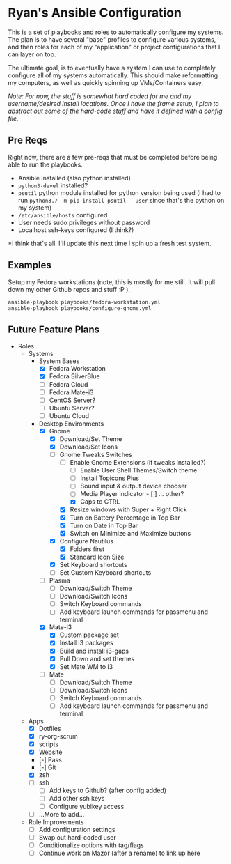 # Ryan's Ansible Configuration

This is a set of playbooks and roles to automatically configure my systems. The
plan is to have several "base" profiles to configure various systems, and then
roles for each of my "application" or project configurations that I can layer
on top.

The ultimate goal, is to eventually have a system I can use to completely
configure all of my systems automatically. This should make reformatting my
computers, as well as quickly spinning up VMs/Containers easy.

*Note: For now, the stuff is somewhat hard coded for me and my username/desired
install locations. Once I have the frame setup, I plan to abstract out some of
the hard-code stuff and have it defined with a config file.*

## Pre Reqs

Right now, there are a few pre-reqs that must be completed before being able to
run the playbooks.

- Ansible Installed (also python installed)
- `python3-devel` installed?
- `psutil` python module installed for python version being used (I had to run
  `python3.7 -m pip install psutil --user` since that's the python on my system)
- `/etc/ansible/hosts` configured
- User needs sudo privileges without password
- Localhost ssh-keys configured (I think?)

*I think that's all. I'll update this next time I spin up a fresh test system.

## Examples

Setup my Fedora workstations (note, this is mostly for me still. It will pull
down my other Github repos and stuff :P ).

```
ansible-playbook playbooks/fedora-workstation.yml
ansible-playbook playbooks/configure-gnome.yml
```

## Future Feature Plans

- Roles
  - Systems
    - System Bases
      - [X] Fedora Workstation
      - [X] Fedora SilverBlue
      - [ ] Fedora Cloud
      - [ ] Fedora Mate-i3
      - [ ] CentOS Server?
      - [ ] Ubuntu Server?
      - [ ] Ubuntu Cloud
    - Desktop Environments
      - [X] Gnome
        - [X] Download/Set Theme
        - [X] Download/Set Icons
        - [ ] Gnome Tweaks Switches
          - [ ] Enable Gnome Extensions (if tweaks installed?)
            - [ ] Enable User Shell Themes/Switch theme
            - [ ] Install Topicons Plus
            - [ ] Sound input & output device chooser
            - [ ] Media Player indicator
                        - [ ] ... other?
            - [X] Caps to CTRL
          - [X] Resize windows with Super + Right Click
          - [X] Turn on Battery Percentage in Top Bar
          - [X] Turn on Date in Top Bar
          - [X] Switch on Minimize and Maximize buttons
        - [X] Configure Nautilus
          - [X] Folders first
          - [X] Standard Icon Size
        - [X] Set Keyboard shortcuts
        - [ ] Set Custom Keyboard shortcuts
      - [ ] Plasma
        - [ ] Download/Switch Theme
        - [ ] Download/Switch Icons
        - [ ] Switch Keyboard commands
        - [ ] Add keyboard launch commands for passmenu and terminal
      - [X] Mate-i3
        - [X] Custom package set
        - [X] Install i3 packages
        - [X] Build and install i3-gaps
        - [X] Pull Down and set themes
        - [X] Set Mate WM to i3
      - [ ] Mate
        - [ ] Download/Switch Theme
        - [ ] Download/Switch Icons
        - [ ] Switch Keyboard commands
        - [ ] Add keyboard launch commands for passmenu and terminal
  - Apps
    - [X] Dotfiles
    - [X] ry-org-scrum
    - [X] scripts
    - [X] Website
    - [-] Pass
    - [-] Git
    - [X] zsh
    - [ ] ssh
      - [ ] Add keys to Github? (after config added)
      - [ ] Add other ssh keys
      - [ ] Configure yubikey access
    - [ ] ...More to add...
  - Role Improvements
    - [ ] Add configuration settings
    - [ ] Swap out hard-coded user
    - [ ] Conditionalize options with tag/flags
    - [ ] Continue work on Mazor (after a rename) to link up here
